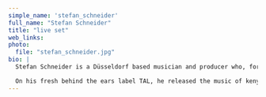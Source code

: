 ```yaml
---
simple_name: 'stefan_schneider'
full_name: "Stefan Schneider"
title: "live set"
web_links:
photo:
  file: "stefan_schneider.jpg"
bio: |
  Stefan Schneider is a Düsseldorf based musician and producer who, for just over two decades, has been one of the most original and prolific voices in contemporary electronic music. Schneider is a founding member of Düsseldorf’s electronic outfit Kreidler and has also been a member of the internationally highly acclaimed trio To Rococo Rot. During the past couple of years he has also collaborated and produced with a.o. Joachim Roedelius (Cluster), Arto Lindsay, Bill Wells, Dieter Moebius (Cluster), Sofia Jernberg, Koshiro Hino (YPY/GOAT), John McEntire (tortoise) and artist Katharina Grosse.

  On his fresh behind the ears label TAL, he released the music of kenyan folk singer Ogoya Nengo and The Dodos Women Group, who has recently been on another extensive tour in Europe. TAL has also issued an Ogoya Nengo EP with enthusiastic remixes by the likes of Orson, Lena Willikens, Tolouse Low Trax and DON’T DJ and, additionally, a reissue of the stunning 1982 album of Tokyo’s post punk outfit Non Band.
---
```

